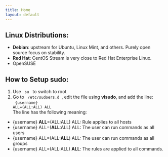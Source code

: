 ```yaml
---
title: Home
layout: default
---
```


## Linux Distributions:
- **Debian**: upstream for Ubuntu, Linux Mint, and others. Purely open source focus on stability. 
- **Red Hat**: CentOS Stream is very close to Red Hat Enterprise Linux. 
- OpenSUSE

## How to Setup sudo:
1. Use <code> su </code> to switch to root
2. Go to <code> /etc/sudoers.d </code>, edit the file using **visudo**, and add the line: <br>
<code> {username} ALL=(ALL:ALL) ALL </code><br>
The line has the following meaning: 
- {username} **ALL**=(ALL:ALL) ALL: Rule applies to all hosts
- {username} ALL=(**ALL**:ALL) ALL: The user can run commands as all users 
- {username} ALL=(ALL:**ALL**) ALL: The user can run commands as all groups 
- {username} ALL=(ALL:ALL) **ALL**: The rules are applied to all commands.  

